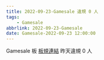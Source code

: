 ```yaml
---
title: 2022-09-23-Gamesale 違規 0 人
tags:
    - Gamesale
abbrlink: 2022-09-23-Gamesale
date: Gamesale-2022-09-23 12:00:00
---
```

Gamesale 板 [板規連結](https://www.ptt.cc/bbs/Gossiping/M.1637425085.A.07D.html)
昨天違規 0 人
